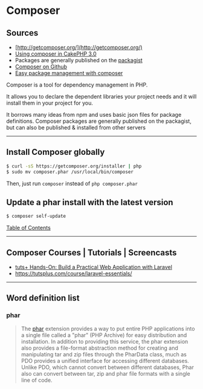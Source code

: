 
# Composer

## Sources
* [http://getcomposer.org/](http://getcomposer.org/)
* [Using composer in CakePHP 3.0](http://mark-story.com/posts/view/using-composer-in-cakephp-3-0)
* Packages are generally published on the [packagist](https://packagist.org/)
* [Composer on Github](https://github.com/composer/composer/blob/master/README.md)
* [Easy package management with composer](http://net.tutsplus.com/tutorials/php/easy-package-management-with-composer/)

Composer is a tool for dependency management in PHP.

It allows you to declare the dependent libraries your project needs and it will install them in your project for you.

It borrows many ideas from npm and uses basic json files for package definitions.
Composer packages are generally published on the packagist, but can also be published & installed from other servers

-------------------

## Install Composer globally

```sh
$ curl -sS https://getcomposer.org/installer | php
$ sudo mv composer.phar /usr/local/bin/composer
```
Then, just run `composer` instead of `php composer.phar`

## Update a phar install with the latest version

```sh
$ composer self-update
```

[Table of Contents](TABLE-OF-CONTENTS.md#)

-------------------


## Composer Courses | Tutorials | Screencasts
* [tuts+ Hands-On: Build a Practical Web Application with Laravel](https://tutsplus.com/course/hands-on-building-a-practical-web-application-with-laravel/)
* https://tutsplus.com/course/laravel-essentials/

-------------------

## Word definition list
### phar
>The [phar](http://www.php.net/manual/en/intro.phar.php) extension provides a way to put entire PHP applications into a single file called a "phar" (PHP Archive) for easy distribution and installation.
In addition to providing this service, the phar extension also provides a file-format abstraction method for creating and manipulating tar and zip files through the PharData class, much as PDO provides a unified interface for accessing different databases.
Unlike PDO, which cannot convert between different databases, Phar also can convert between tar, zip and phar file formats with a single line of code.
